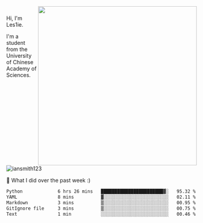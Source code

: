 <img align="right" src="https://github-readme-stats.vercel.app/api?username=iansmith123&show_icons=true&hide_border=true" width="420">

### 
Hi, I'm Les1ie. 

I'm a student from the University of Chinese Academy of Sciences.

<img src="https://komarev.com/ghpvc/?username=iansmith123" alt="iansmith123" />




🔭 What I did over the past week :)
<!--START_SECTION:waka-->

```txt
Python             6 hrs 26 mins   ███████████████████████▓░   95.32 %
YAML               8 mins          ▓░░░░░░░░░░░░░░░░░░░░░░░░   02.11 %
Markdown           3 mins          ▒░░░░░░░░░░░░░░░░░░░░░░░░   00.95 %
GitIgnore file     3 mins          ▒░░░░░░░░░░░░░░░░░░░░░░░░   00.75 %
Text               1 min           ░░░░░░░░░░░░░░░░░░░░░░░░░   00.46 %
```

<!--END_SECTION:waka-->


<!--
**IanSmith123/IanSmith123** is a ✨ _special_ ✨ repository because its `README.md` (this file) appears on your GitHub profile.
<img src="https://github.githubassets.com/images/spinners/octocat-spinner-64.gif">

Here are some ideas to get you started:

- 🔭 I’m currently working on ...
- 🌱 I’m currently learning ...
- 👯 I’m looking to collaborate on ...
- 🤔 I’m looking for help with ...
- 💬 Ask me about ...
- 📫 How to reach me: ...
- 😄 Pronouns: ...
- ⚡ Fun fact: ...
-->
